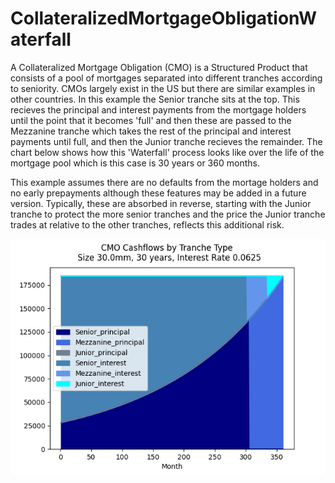 # CollateralizedMortgageObligationWaterfall

A Collateralized Mortgage Obligation (CMO) is a Structured Product that consists of a pool of mortgages separated into different tranches according to seniority.  CMOs largely exist in the US but there are similar examples in other countries.  In this example the Senior tranche sits at the top.  This recieves the principal and interest payments from the mortgage holders until the point that it becomes 'full' and then these are passed to the Mezzanine tranche which takes the rest of the principal and interest payments until full, and then the Junior tranche recieves the remainder.  The chart below shows how this 'Waterfall' process looks like over the life of the mortgage pool which is this case is 30 years or 360 months.

This example assumes there are no defaults from the mortage holders and no early prepayments although these features may be added in a future version.  Typically, these are absorbed in reverse, starting with the Junior tranche to protect the more senior tranches and the price the Junior tranche trades at relative to the other tranches, reflects this additional risk.

![](Figure_1.png)
